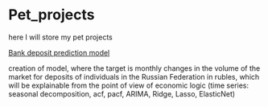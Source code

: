 # Pet_projects
here I will store my pet projects

[Bank deposit prediction model](https://github.com/DariaMishina/Pet_projects/tree/master/Bank_deposit)

creation of model, where the target is monthly changes in the volume of the market for deposits of individuals in the Russian Federation in rubles, which will be explainable from the point of view of economic logic (time series: seasonal decomposition, acf, pacf, ARIMA, Ridge, Lasso, ElasticNet)
